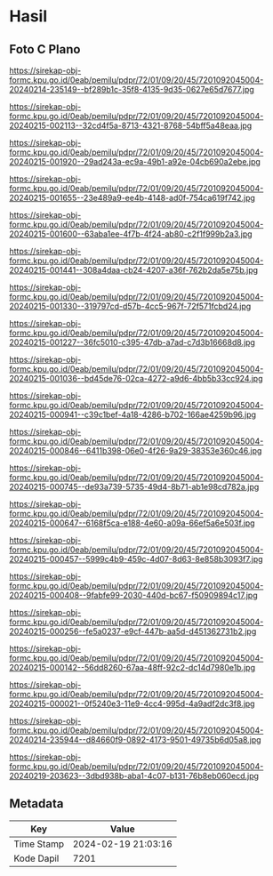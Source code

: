 # Hasil

## Foto C Plano

https://sirekap-obj-formc.kpu.go.id/0eab/pemilu/pdpr/72/01/09/20/45/7201092045004-20240214-235149--bf289b1c-35f8-4135-9d35-0627e65d7677.jpg

https://sirekap-obj-formc.kpu.go.id/0eab/pemilu/pdpr/72/01/09/20/45/7201092045004-20240215-002113--32cd4f5a-8713-4321-8768-54bff5a48eaa.jpg

https://sirekap-obj-formc.kpu.go.id/0eab/pemilu/pdpr/72/01/09/20/45/7201092045004-20240215-001920--29ad243a-ec9a-49b1-a92e-04cb690a2ebe.jpg

https://sirekap-obj-formc.kpu.go.id/0eab/pemilu/pdpr/72/01/09/20/45/7201092045004-20240215-001655--23e489a9-ee4b-4148-ad0f-754ca619f742.jpg

https://sirekap-obj-formc.kpu.go.id/0eab/pemilu/pdpr/72/01/09/20/45/7201092045004-20240215-001600--63aba1ee-4f7b-4f24-ab80-c2f1f999b2a3.jpg

https://sirekap-obj-formc.kpu.go.id/0eab/pemilu/pdpr/72/01/09/20/45/7201092045004-20240215-001441--308a4daa-cb24-4207-a36f-762b2da5e75b.jpg

https://sirekap-obj-formc.kpu.go.id/0eab/pemilu/pdpr/72/01/09/20/45/7201092045004-20240215-001330--319797cd-d57b-4cc5-967f-72f571fcbd24.jpg

https://sirekap-obj-formc.kpu.go.id/0eab/pemilu/pdpr/72/01/09/20/45/7201092045004-20240215-001227--36fc5010-c395-47db-a7ad-c7d3b16668d8.jpg

https://sirekap-obj-formc.kpu.go.id/0eab/pemilu/pdpr/72/01/09/20/45/7201092045004-20240215-001036--bd45de76-02ca-4272-a9d6-4bb5b33cc924.jpg

https://sirekap-obj-formc.kpu.go.id/0eab/pemilu/pdpr/72/01/09/20/45/7201092045004-20240215-000941--c39c1bef-4a18-4286-b702-166ae4259b96.jpg

https://sirekap-obj-formc.kpu.go.id/0eab/pemilu/pdpr/72/01/09/20/45/7201092045004-20240215-000846--6411b398-06e0-4f26-9a29-38353e360c46.jpg

https://sirekap-obj-formc.kpu.go.id/0eab/pemilu/pdpr/72/01/09/20/45/7201092045004-20240215-000745--de93a739-5735-49d4-8b71-ab1e98cd782a.jpg

https://sirekap-obj-formc.kpu.go.id/0eab/pemilu/pdpr/72/01/09/20/45/7201092045004-20240215-000647--6168f5ca-e188-4e60-a09a-66ef5a6e503f.jpg

https://sirekap-obj-formc.kpu.go.id/0eab/pemilu/pdpr/72/01/09/20/45/7201092045004-20240215-000457--5999c4b9-459c-4d07-8d63-8e858b3093f7.jpg

https://sirekap-obj-formc.kpu.go.id/0eab/pemilu/pdpr/72/01/09/20/45/7201092045004-20240215-000408--9fabfe99-2030-440d-bc67-f50909894c17.jpg

https://sirekap-obj-formc.kpu.go.id/0eab/pemilu/pdpr/72/01/09/20/45/7201092045004-20240215-000256--fe5a0237-e9cf-447b-aa5d-d451362731b2.jpg

https://sirekap-obj-formc.kpu.go.id/0eab/pemilu/pdpr/72/01/09/20/45/7201092045004-20240215-000142--56dd8260-67aa-48ff-92c2-dc14d7980e1b.jpg

https://sirekap-obj-formc.kpu.go.id/0eab/pemilu/pdpr/72/01/09/20/45/7201092045004-20240215-000021--0f5240e3-11e9-4cc4-995d-4a9adf2dc3f8.jpg

https://sirekap-obj-formc.kpu.go.id/0eab/pemilu/pdpr/72/01/09/20/45/7201092045004-20240214-235944--d84660f9-0892-4173-9501-49735b6d05a8.jpg

https://sirekap-obj-formc.kpu.go.id/0eab/pemilu/pdpr/72/01/09/20/45/7201092045004-20240219-203623--3dbd938b-aba1-4c07-b131-76b8eb060ecd.jpg


## Metadata

| Key        | Value               |
| ---------- | ------------------- |
| Time Stamp | 2024-02-19 21:03:16 |
| Kode Dapil | 7201                |



